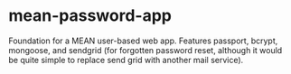 # mean-password-app
Foundation for a MEAN user-based web app. Features passport, bcrypt, mongoose, and sendgrid (for forgotten password reset, although it would be quite simple to replace send grid with another mail service).
